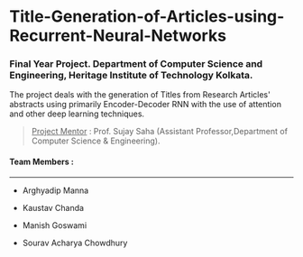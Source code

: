 # Title-Generation-of-Articles-using-Recurrent-Neural-Networks
### Final Year Project. Department of Computer Science and Engineering, Heritage Institute of Technology Kolkata.

The project deals with the generation of Titles from Research Articles' abstracts using primarily Encoder-Decoder RNN with the use of attention and other deep learning techniques.

> <ins>Project Mentor</ins> : Prof. Sujay Saha (Assistant Professor,Department of Computer Science & Engineering).

#### Team Members : 
___
* Arghyadip Manna

* Kaustav Chanda

* Manish Goswami

* Sourav Acharya Chowdhury

